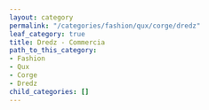 ```yaml
---
layout: category
permalink: "/categories/fashion/qux/corge/dredz"
leaf_category: true
title: Dredz - Commercia
path_to_this_category:
- Fashion
- Qux
- Corge
- Dredz
child_categories: []
---
```

